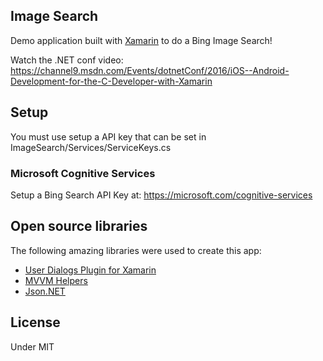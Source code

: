 ## Image Search 

Demo application built with [Xamarin](http://xamarin.com) to do a Bing Image Search!

Watch the .NET conf video: https://channel9.msdn.com/Events/dotnetConf/2016/iOS--Android-Development-for-the-C-Developer-with-Xamarin

## Setup

You must use setup a API key that can be set in ImageSearch/Services/ServiceKeys.cs

### Microsoft Cognitive Services

Setup a Bing Search API Key at: https://microsoft.com/cognitive-services


## Open source libraries
The following amazing libraries were used to create this app:

* [User Dialogs Plugin for Xamarin](https://github.com/aritchie/userdialogs)
* [MVVM Helpers](https://github.com/jamesmontemagno/mvvm-helpers)
* [Json.NET](http://www.newtonsoft.com/json)

## License

Under MIT